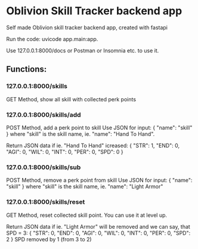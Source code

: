 # Oblivion Skill Tracker backend app
Self made Oblivion skill tracker backend app, created with fastapi

Run the code: uvicode app.main:app.

Use 127.0.0.1:8000/docs or Postman or Insomnia etc. to use it.

## Functions:
### 127.0.0.1:8000/skills
GET Method, show all skill with collected perk points

### 127.0.0.1:8000/skills/add
POST Method, add a perk point to skill
Use JSON for input:
{
"name": "skill"
}
where "skill" is the skill name, ie. "name": "Hand To Hand".

Return JSON data if ie. "Hand To Hand" icreased:
{
  "STR": 1,
  "END": 0,
  "AGI": 0,
  "WIL": 0,
  "INT": 0,
  "PER": 0,
  "SPD": 0
}

### 127.0.0.1:8000/skills/sub
POST Method, remove a perk point from skill
Use JSON for input:
{
"name": "skill"
}
where "skill" is the skill name, ie. "name": "Light Armor"

### 127.0.0.1:8000/skills/reset
GET Method, reset collected skill point. You can use it at level up.

Return JSON data if ie. "Light Armor" will be removed and we can say, that SPD = 3:
{
  "STR": 0,
  "END": 0,
  "AGI": 0,
  "WIL": 0,
  "INT": 0,
  "PER": 0,
  "SPD": 2
}
SPD removed by 1 (from 3 to 2)
